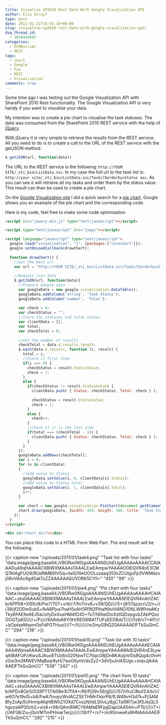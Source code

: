 ```yaml
---
title: Visualise SP2010 Rest Data With Google Visualization API
author: Elio Struyf
type: post
date: 2011-01-21T18:45:10+00:00
slug: /visualise-sp2010-rest-data-with-google-visualization-api/
dsq_thread_id:
  - 3836444985
categories:
  - ECMAscript
  - REST
tags:
  - Chart
  - Google
  - Pie
  - REST
  - Visualisation
comments: true
---
```


Some time ago I was testing out the Google Visualization API with SharePoint 2010 Rest functionality. The Google Visualization API is very handy if you want to visualize your data.

My intention was to create a pie chart to visualise the task statuses. The data was consumed from the SharePoint 2010 REST service with the help of [jQuery](http://jquery.com/).

With jQuery it is very simple to retrieve the results from the REST service. All you need to do is to create a call to the URL of the REST service with the getJSON method.

```javascript
$.getJSON(url, function(data))
```

The URL to the REST service is the following: `http://YOUR SITE/_vti_bin/ListData.svc`. In my case the full url to the task list is: `http://your site/_vti_bin/ListData.svc/Tasks?$orderby=Status asc`. As you can see it will retrieve all my tasks and order them by the status value. This result can than be used to create a pie chart.

On the [Google Visualization site](http://code.google.com/intl/us-en/apis/charttools/index.html) I did a quick search for a [pie chart](http://code.google.com/intl/us-en/apis/visualization/documentation/gallery/piechart.html). Google shows you an example of the pie chart and the corresponding code.

Here is my code, feel free to make some code optimisation.

```html
<script src="jquery.min.js" type="text/javascript"></script>

<script type="text/javascript" src="jsapi"></script>

<script language="javascript" type="text/javascript">
  google.load("visualization", "1", {packages:["corechart"]});
  google.setOnLoadCallback(drawChart);
  
  function drawChart() {
    //Get the Rest url
    var url = "http://YOUR SITE/_vti_bin/ListData.svc/Tasks?$orderby=Status asc";
    
    //Request json data
    $.getJSON(url, function(data){
      //Prepare Google data
      var googleData = new google.visualization.DataTable();
      googleData.addColumn('string', 'Task Status');
      googleData.addColumn('number', 'Total');
      
      var check = 0;
      var checkStatus = "";
      //Store the statuses and total values
      var clientData = [];
      var total;
      var checkTotal = 0;
      
      //Get the number of results
      checkTotal = data.d.results.length;
      $.each(data.d.results, function (i, result) {
        total = i;
        //Check if first item
        if(i === 0) {
          checkStatus = result.StatusValue;
          check = 1;
        }
        else {
          if(checkStatus != result.StatusValue) {
            clientData.push( { Status: checkStatus, Total: check } );
            
            checkStatus = result.StatusValue;
            check = 1;
          }
          else {
            check++;
          }
          //Check if it is the last item
          if(total === (checkTotal - 1)) {
            clientData.push( { Status: checkStatus, Total: check } );
          }
        }
      });
      googleData.addRows(checkTotal);
      var i = 0;
      for (x in clientData)
      {
        //Add value to Status
        googleData.setValue(i, 0, clientData[x].Status);
        //Add value to Status total
        googleData.setValue(i, 1, clientData[x].Total);
        i++;
      }
      
      var chart = new google.visualization.PieChart(document.getElementById('chart_div'));
      chart.draw(googleData, {width: 450, height: 300, title: 'Task Status Overview - Total: ' + checkTotal, is3D: true});
    });
  }
</script>	

<div id="chart_div"></div>
```

You can place this code in a HTML Form Web Part. The end result will be the following.

{{< caption-new "/uploads/2011/01/task4.png" "Task list with four tasks"  "data:image/jpeg;base64,iVBORw0KGgoAAAANSUhEUgAAAAoAAAACCAIAAADuA9qHAAAACXBIWXMAAAsTAAALEwEAmpwYAAAAO0lEQVR4nE3CMQ7AIAgFUO9/RUdNMB0IVGq+italQ19eUOOLszaaq353xZCUIguFp3VWMdzvj08vVAAc6g45akTsZZAAAAAASUVORK5CYII=" "455" "99" >}}

{{< caption-new "/uploads/2011/01/pie4.png" "Pie chart with four tasks"  "data:image/jpeg;base64,iVBORw0KGgoAAAANSUhEUgAAAAoAAAAHCAIAAAC+zks0AAAACXBIWXMAAAsTAAALEwEAmpwYAAAA5ElEQVR4nAHZACb/APP08+Xl5fLt8/Pw7/T07+vr6/r7/fn7/vv6+v39/QD////5+/jK57qzzcrU2/n+///38/jf2ODm5ub5+fkA8Pjva7haH5oAH3R1N2Plhaft9vHl4NG10NLW8fHwAKzTky6PAEKeAEJ5aUxfyDxXusHM4fD45+7s7/f49wDtxXztlQDxpgvbZAbPQxzOOQTjsKD////+/Pz///8A8du66Y0H/6EG6l8A1TUFyEEO8dzT/////fz8/v7+AP///+bOptqeMspmGsFdPOTHuv////7+/f///////w2inyG9tQZ0AAAAAElFTkSuQmCC" "294" "218" >}}

{{< caption-new "/uploads/2011/01/task10.png" "Task list with 10 tasks"  "data:image/jpeg;base64,iVBORw0KGgoAAAANSUhEUgAAAAoAAAAECAIAAAA4WjmaAAAACXBIWXMAAAsTAAALEwEAmpwYAAAAWklEQVR4nE3LywqAIBAFUP//KwuSJAux8TUz6o020fpwTC7tiqcOBjDnBKAizjnVDsBQqj4c0tvHzGw3m3MWEVMqBwp9yH/7wxOllynV/dxZy2+3dVljvJnlASUgc+oiqxJjAAAAAElFTkSuQmCC" "538" "242" >}}

{{< caption-new "/uploads/2011/01/pie10.png" "Pie chart from 10 tasks"  "data:image/jpeg;base64,iVBORw0KGgoAAAANSUhEUgAAAAoAAAAHCAIAAAC+zks0AAAACXBIWXMAAAsTAAALEwEAmpwYAAAA5ElEQVR4nAHZACb/APDv8Ojr5/D28PT17/b08e3t7fX4+/f6/Pj39v39/gD////57/rfruC8tufZ4/b////w6O7e19vl5+b8/PwA7tnvpzWvlACZSETHMnTkkrP6/fLW49vH3d7k+Pj3AMBfyZoAp5UHnmpMqHBWhZ1OXd7CvszN0dLS0vLy8gCTaI9RTjw3fSJkjQL5hgvzaAP00cb2+v/s6+r08/QAm8iMCY8AMaERFpgDapUA454m+PTt//////7+////AP38/Zu+j0uVMTmPHmaiTerjz/////39/f7+/v7+/m9SmweKsRHNAAAAAElFTkSuQmCC" "292" "215" >}}
